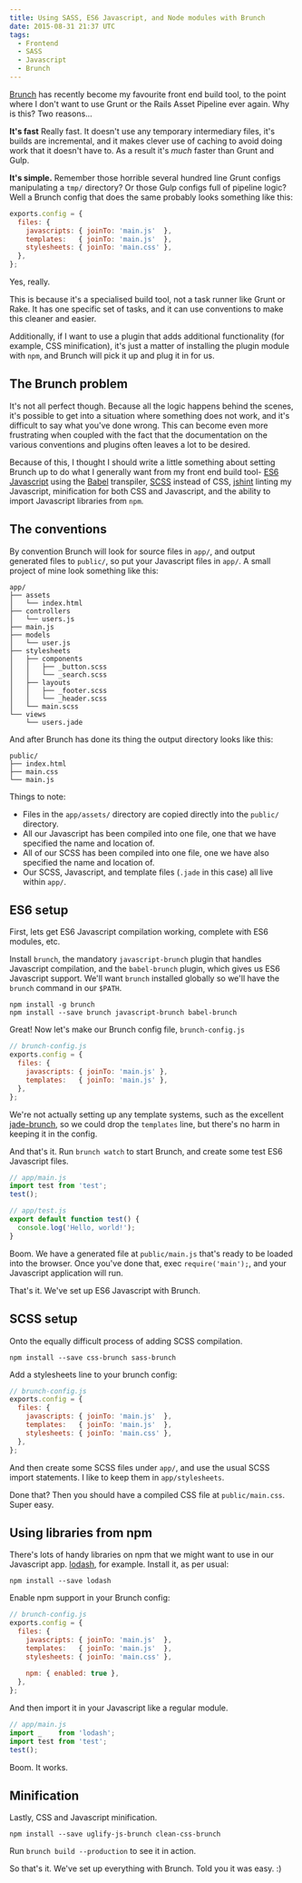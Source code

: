 ```yaml
---
title: Using SASS, ES6 Javascript, and Node modules with Brunch
date: 2015-08-31 21:37 UTC
tags:
  - Frontend
  - SASS
  - Javascript
  - Brunch
---
```


[Brunch][brunch] has recently become my favourite front end build tool, to the
point where I don't want to use Grunt or the Rails Asset Pipeline ever again.
Why is this? Two reasons...

**It's fast** Really fast. It doesn't use any temporary intermediary files,
it's builds are incremental, and it makes clever use of caching to avoid doing
work that it doesn't have to. As a result it's *much* faster than Grunt and
Gulp.

**It's simple.** Remember those horrible several hundred line Grunt configs
manipulating a `tmp/` directory? Or those Gulp configs full of pipeline logic?
Well a Brunch config that does the same probably looks something like this:

```javascript
exports.config = {
  files: {
    javascripts: { joinTo: 'main.js'  },
    templates:   { joinTo: 'main.js'  },
    stylesheets: { joinTo: 'main.css' },
  },
};
```

Yes, really.

This is because it's a specialised build tool, not a task runner like Grunt or
Rake. It has one specific set of tasks, and it can use conventions to make
this cleaner and easier.

Additionally, if I want to use a plugin that adds additional functionality
(for example, CSS minification), it's just a matter of installing the plugin
module with `npm`, and Brunch will pick it up and plug it in for us.


## The Brunch problem

It's not all perfect though. Because all the logic happens behind the scenes,
it's possible to get into a situation where something does not work, and it's
difficult to say what you've done wrong. This can become even more frustrating
when coupled with the fact that the documentation on the various conventions
and plugins often leaves a lot to be desired.

Because of this, I thought I should write a little something about setting
Brunch up to do what I generally want from my front end build tool- [ES6
Javascript][es6] using the [Babel][babel] transpiler, [SCSS][sass] instead of
CSS, [jshint][jshint] linting my Javascript, minification for both CSS and
Javascript, and the ability to import Javascript libraries from `npm`.


## The conventions

By convention Brunch will look for source files in `app/`, and output
generated files to `public/`, so put your Javascript files in `app/`. A small
project of mine look something like this:

```
app/
├── assets
│   └── index.html
├── controllers
│   └── users.js
├── main.js
├── models
│   └── user.js
├── stylesheets
│   ├── components
│   │   ├── _button.scss
│   │   └── _search.scss
│   ├── layouts
│   │   ├── _footer.scss
│   │   └── _header.scss
│   └── main.scss
└── views
    └── users.jade
```

And after Brunch has done its thing the output directory looks like this:

```
public/
├── index.html
├── main.css
└── main.js
```

Things to note:

* Files in the `app/assets/` directory are copied directly into the `public/`
  directory.
* All our Javascript has been compiled into one file, one that we have
  specified the name and location of.
* All of our SCSS has been compiled into one file, one we have also specified
  the name and location of.
* Our SCSS, Javascript, and template files (`.jade` in this case) all live
  within `app/`.

## ES6 setup

First, lets get ES6 Javascript compilation working, complete with ES6 modules,
etc.

Install `brunch`, the mandatory `javascript-brunch` plugin that handles
Javascript compilation, and the `babel-brunch` plugin, which gives us ES6
Javascript support. We'll want `brunch` installed globally so we'll have the
`brunch` command in our `$PATH`.

```
npm install -g brunch
npm install --save brunch javascript-brunch babel-brunch
```

Great! Now let's make our Brunch config file, `brunch-config.js`

```javascript
// brunch-config.js
exports.config = {
  files: {
    javascripts: { joinTo: 'main.js' },
    templates:   { joinTo: 'main.js' },
  },
};
```

We're not actually setting up any template systems, such as the excellent
[jade-brunch][jade-brunch], so we could drop the `templates` line, but
there's no harm in keeping it in the config.

And that's it. Run `brunch watch` to start Brunch, and create some test ES6
Javascript files.

```javascript
// app/main.js
import test from 'test';
test();

// app/test.js
export default function test() {
  console.log('Hello, world!');
}
```

Boom. We have a generated file at `public/main.js` that's ready to be loaded
into the browser. Once you've done that, exec `require('main');`, and your
Javascript application will run.

That's it. We've set up ES6 Javascript with Brunch.


## SCSS setup

Onto the equally difficult process of adding SCSS compilation.

```
npm install --save css-brunch sass-brunch
```

Add a stylesheets line to your brunch config:

```javascript
// brunch-config.js
exports.config = {
  files: {
    javascripts: { joinTo: 'main.js'  },
    templates:   { joinTo: 'main.js'  },
    stylesheets: { joinTo: 'main.css' },
  },
};
```

And then create some SCSS files under `app/`, and use the usual SCSS import
statements. I like to keep them in `app/stylesheets`.

Done that? Then you should have a compiled CSS file at `public/main.css`.
Super easy.


## Using libraries from npm

There's lots of handy libraries on npm that we might want to use in our
Javascript app. [lodash][lodash], for example. Install it, as per usual:

```
npm install --save lodash
```

Enable npm support in your Brunch config:

```Javascript
// brunch-config.js
exports.config = {
  files: {
    javascripts: { joinTo: 'main.js'  },
    templates:   { joinTo: 'main.js'  },
    stylesheets: { joinTo: 'main.css' },
 
    npm: { enabled: true },
  },
};
```

And then import it in your Javascript like a regular module.

```javascript
// app/main.js
import _    from 'lodash';
import test from 'test';
test();
```

Boom. It works.


## Minification

Lastly, CSS and Javascript minification.

```
npm install --save uglify-js-brunch clean-css-brunch
```

Run `brunch build --production` to see it in action.

So that's it. We've set up everything with Brunch. Told you it was easy. :)


[babel]: https://babeljs.io/
[brunch]: http://brunch.io/
[es6]: https://babeljs.io/docs/learn-es2015/
[jade-brunch]: https://github.com/brunch/jade-brunch
[jshint]: http://jshint.com/
[libsass]: https://github.com/sass/libsass
[lodash]: https://lodash.com
[sass]: http://sass-lang.com/

